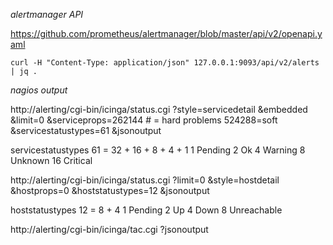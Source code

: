 _alertmanager API_

https://github.com/prometheus/alertmanager/blob/master/api/v2/openapi.yaml

`curl -H "Content-Type: application/json" 127.0.0.1:9093/api/v2/alerts | jq .`

_nagios output_

http://alerting/cgi-bin/icinga/status.cgi
    ?style=servicedetail
    &embedded
    &limit=0
    &serviceprops=262144 # = hard problems 524288=soft
    &servicestatustypes=61
    &jsonoutput

servicestatustypes 61 = 32 + 16 + 8 + 4 + 1
 1 Pending
 2 Ok
 4 Warning
 8 Unknown
16 Critical

http://alerting/cgi-bin/icinga/status.cgi
    ?limit=0
    &style=hostdetail
    &hostprops=0
    &hoststatustypes=12
    &jsonoutput

hoststatustypes 12 = 8 + 4
1 Pending
2 Up
4 Down
8 Unreachable


http://alerting/cgi-bin/icinga/tac.cgi
    ?jsonoutput
